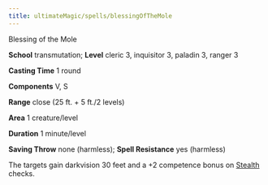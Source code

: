 ```yaml
---
title: ultimateMagic/spells/blessingOfTheMole
---
```

Blessing of the Mole

**School** transmutation; **Level** cleric 3, inquisitor 3, paladin 3, ranger 3

**Casting Time** 1 round

**Components** V, S

**Range** close (25 ft. + 5 ft./2 levels)

**Area** 1 creature/level

**Duration** 1 minute/level

**Saving Throw** none (harmless); **Spell Resistance** yes (harmless)

The targets gain darkvision 30 feet and a +2 competence bonus on [Stealth](skills/stealth.md#_stealth) checks.

